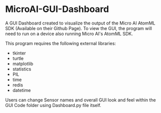 # MicroAI-GUI-Dashboard
A GUI Dashboard created to visualize the output of the Micro AI AtomML SDK (Available on their Github Page). To view the GUI, the program will need to run on a device also running Micro AI's AtomML SDK.


This program requires the following external libraries:
* tkinter
* turtle
* matplotlib
* statistics
* PIL
* time
* redis
* datetime

Users can change Sensor names and overall GUI look and feel within the GUI Code folder using Dashboard.py file itself.





